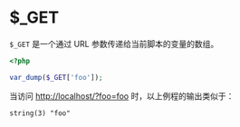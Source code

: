 # $_GET

`$_GET` 是一个通过 URL 参数传递给当前脚本的变量的数组。

```php
<?php

var_dump($_GET['foo']);

```

当访问 [http://localhost/?foo=foo](http://localhost/?foo=foo) 时，以上例程的输出类似于：

```
string(3) "foo"
```

